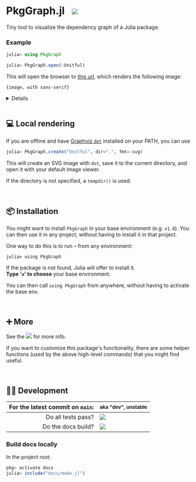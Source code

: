 # PkgGraph.jl &nbsp; [![][docbadge]][docs]

<!-- The following part of this ReadMe will be re-used in the docs homepage (for DRY purposes) -->
<!-- for-inclusion-in-docs: -->

Tiny tool to visualize the dependency graph of a Julia package.

### Example

```julia
julia> using PkgGraph

julia> PkgGraph.open(:Unitful)
```
This will open the browser to [this url][dotlink], which renders the following image:

`{image, with sans-serif}`
<!-- also add dotlink, below  -->

<details>
  
  The given package (here: [Unitful][unitful]) must be installed in the currently active project for this to work.

  Note that `PkgGraph` does not have to be installed in the same project however:\
  you can switch projects _after_ `PkgGraph` has been imported (using `] activate`).

  Also see [Installation](#-installation) for an even easier way, without having to switch projects.
</details>

[dotlink]: …
[unitful]: https://github.com/PainterQubits/Unitful.jl

<br>

## 💻 Local rendering

If you are offline and have [Graphviz `dot`](https://graphviz.org) installed on your PATH, you can use
```julia
julia> PkgGraph.create("Unitful", dir=".", fmt=:svg)
```
This will create an SVG image with `dot`, save it to the current directory, and open it with your default image viewer.

If the directory is not specified, a `tempdir()` is used.

<br>

## 📦 Installation

You might want to install `PkgGraph` in your base environment (e.g. `v1.8`).
You can then use it in any project, without having to install it in that project.

One way to do this is to run – from any environment:
```
julia> using PkgGraph
```
If the package is not found, Julia will offer to install it.\
**Type '`o`' to choose** your base environment.

You can then call `using PkgGraph` from anywhere, without having to activate the base env.

<!-- /for-inclusion-in-docs -->

<br>

## ➕ More

See the [![][docbadge]][docs] for more info.

If you want to customize this package's functionality, there are some helper functions
(used by the above high-level commands) that you might find useful.

[docbadge]: https://img.shields.io/badge/📕_Documentation-blue
[docs]: https://tfiers.github.io/PkgGraph.jl/


<br>


## 👩‍💻 Development

| For the latest commit on `main`: | <sub>aka "dev", unstable</sub> |
|---------------------------------:|--------------------------------|
|               Do all tests pass? | [![][tests-badge]][tests-link] |
|               Do the docs build? | [![][mkdoc-badge]][mkdoc-link] |

<!-- must have empty line before these -->
[tests-badge]: https://github.com/tfiers/PkgGraph.jl/actions/workflows/CI.yml/badge.svg?branch=main
[tests-link]: https://github.com/tfiers/PkgGraph.jl/actions/workflows/CI.yml?query=branch%3Amain
<!-- todo, update these -->
[mkdoc-badge]: https://github.com/tfiers/PkgGraph.jl/actions/workflows/CI.yml/badge.svg?branch=main
[mkdoc-link]: https://github.com/tfiers/PkgGraph.jl/actions/workflows/CI.yml?query=branch%3Amain

### Build docs locally
In the project root:
```julia
pkg> activate docs
julia> include("docs/make.jl")
```
